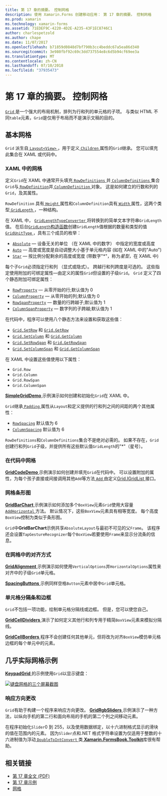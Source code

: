 ```yaml
---
title: 第 17 章的摘要。 控制网格
description: 使用 Xamarin.Forms 创建移动应用： 第 17 章的摘要。 控制网格
ms.prod: xamarin
ms.technology: xamarin-forms
ms.assetid: 71EDEF9C-4220-4D2E-A235-43F1EC8746C1
author: charlespetzold
ms.author: chape
ms.date: 11/07/2017
ms.openlocfilehash: b71859d0848d7bf790b3cc4beddc67a5ea86d340
ms.sourcegitcommit: 3e980fbf92c69c3dd737554e8c6d5b94cf69ee3a
ms.translationtype: MT
ms.contentlocale: zh-CN
ms.lasthandoff: 07/10/2018
ms.locfileid: "37935473"
---
```

# <a name="summary-of-chapter-17-mastering-the-grid"></a>第 17 章的摘要。 控制网格

[ `Grid` ](https://developer.xamarin.com/api/type/Xamarin.Forms.Grid/)是一个强大的布局机制，排列为行和列的单元格的子项。 与类似 HTML 不同`table`元素，`Grid`是仅用于布局而不是演示文稿的目的。

## <a name="the-basic-grid"></a>基本网格

`Grid` 派生自[ `Layout<View>` ](https://developer.xamarin.com/api/type/Xamarin.Forms.Layout%3CT%3E/)，用于定义[ `Children` ](https://developer.xamarin.com/api/property/Xamarin.Forms.Layout%3CT%3E.Children/)属性的`Grid`继承。 您可以填充此集合在 XAML 或代码中。

### <a name="the-grid-in-xaml"></a>XAML 中的网格

定义`Grid`在 XAML 中通常开头填充[ `RowDefinitions` ](https://developer.xamarin.com/api/property/Xamarin.Forms.Grid.RowDefinitions/)并[ `ColumnDefinitions` ](https://developer.xamarin.com/api/property/Xamarin.Forms.Grid.ColumnDefinitions/)集合`Grid`与[ `RowDefinition`](https://developer.xamarin.com/api/type/Xamarin.Forms.RowDefinition/)并[ `ColumnDefinition` ](https://developer.xamarin.com/api/type/Xamarin.Forms.ColumnDefinition/)对象。 这是如何建立的行数和列的`Grid`，及其属性。

`RowDefinition` 具有[ `Height` ](https://developer.xamarin.com/api/property/Xamarin.Forms.RowDefinition.Height/)属性和`ColumnDefinition`具有[ `Width` ](https://developer.xamarin.com/api/property/Xamarin.Forms.ColumnDefinition.Width/)属性，这两个类型[ `GridLength` ](https://developer.xamarin.com/api/type/Xamarin.Forms.GridLength/)，一种结构。

在 XAML 中， [ `GridLengthTypeConverter` ](https://developer.xamarin.com/api/type/Xamarin.Forms.GridLengthTypeConverter/)将转换到的简单文本字符串`GridLength`值。 在后台[`GridLength`构造函数](https://developer.xamarin.com/api/constructor/Xamarin.Forms.GridLength.GridLength/p/System.Double/Xamarin.Forms.GridUnitType/)创建`GridLength`值根据的数量和类型的值[ `GridUnitType` ](https://developer.xamarin.com/api/type/Xamarin.Forms.GridUnitType/)，具有三个成员的枚举：

- [`Absolute`](xref:Xamarin.Forms.GridUnitType.Absolute) &mdash; 设备无关的单位 （在 XAML 中的数字） 中指定的宽度或高度
- [`Auto`](xref:Xamarin.Forms.GridUnitType.Auto) &mdash; 高度或宽度是自动调整大小基于单元格内容 (如在 XAML 中的"Auto")
- [`Star`](xref:Xamarin.Forms.GridUnitType.Star) &mdash; 按比例分配剩余的高度或宽度 (带数字"\*"，称为*星型*，在 XAML 中)

每个子`Grid`必须指定行和列 （显式或隐式）。 跨越行和列跨度是可选的。 这些指定使用附加的可绑定属性&mdash;由定义的属性`Grid`但设置的子级`Grid`。 `Grid` 定义了四个静态附加可绑定属性：

- [`RowProperty`](https://developer.xamarin.com/api/field/Xamarin.Forms.Grid.RowProperty/) &mdash; 从零开始的行;默认值为 0
- [`ColumnProperty`](https://developer.xamarin.com/api/field/Xamarin.Forms.Grid.ColumnProperty/) &mdash; 从零开始的列;默认值为 0
- [`RowSpanProperty`](https://developer.xamarin.com/api/field/Xamarin.Forms.Grid.RowSpanProperty/) &mdash; 数量的行跨越子;默认值为 1
- [`ColumnSpanProperty`](https://developer.xamarin.com/api/field/Xamarin.Forms.Grid.ColumnSpanProperty/) &mdash; 数字列的子跨越;默认值为 1

在代码中，程序可以使用八个静态方法来设置和获取这些值：

- [`Grid.SetRow`](https://developer.xamarin.com/api/member/Xamarin.Forms.Grid.SetRow/p/Xamarin.Forms.BindableObject/System.Int32/) 和 [`Grid.GetRow`](https://developer.xamarin.com/api/member/Xamarin.Forms.Grid.GetRow/p/Xamarin.Forms.BindableObject/)
- [`Grid.SetColumn`](https://developer.xamarin.com/api/member/Xamarin.Forms.Grid.SetColumn/p/Xamarin.Forms.BindableObject/System.Int32/) 和 [`Grid.GetColumn`](https://developer.xamarin.com/api/member/Xamarin.Forms.Grid.GetColumn/p/Xamarin.Forms.BindableObject/)
- [`Grid.SetRowSpan`](https://developer.xamarin.com/api/member/Xamarin.Forms.Grid.SetRowSpan/p/Xamarin.Forms.BindableObject/System.Int32/) 和 [`Grid.GetRowSpan`](https://developer.xamarin.com/api/member/Xamarin.Forms.Grid.GetRowSpan/p/Xamarin.Forms.BindableObject/)
- [`Grid.SetColumnSpan`](https://developer.xamarin.com/api/member/Xamarin.Forms.Grid.SetColumnSpan/p/Xamarin.Forms.BindableObject/System.Int32/) 和 [`Grid.GetColumnSpan`](https://developer.xamarin.com/api/member/Xamarin.Forms.Grid.GetColumnSpan/p/Xamarin.Forms.BindableObject/)

在 XAML 中设置这些值使用以下属性：

- `Grid.Row`
- `Grid.Column`
- `Grid.RowSpan`
- `Grid.ColumnSpan`

[ **SimpleGridDemo** ](https://github.com/xamarin/xamarin-forms-book-samples/tree/master/Chapter17/SimpleGridDemo)示例演示如何创建和初始化`Grid`在 XAML 中。

`Grid`继承[ `Padding` ](https://developer.xamarin.com/api/property/Xamarin.Forms.Layout.Padding/)属性从`Layout`和定义提供的行和列之间的间距的两个其他属性：

- [`RowSpacing`](https://developer.xamarin.com/api/property/Xamarin.Forms.Grid.RowSpacing/) 默认值为 6
- [`ColumnSpacing`](https://developer.xamarin.com/api/property/Xamarin.Forms.Grid.ColumnSpacing/) 默认值为 6

`RowDefinitions`和`ColumnDefinitions`集合不是绝对必需的。 如果不存在，`Grid`创建行和列`Grid`子级，并提供所有这些默认值`GridLength`的"\*"（星号）。

### <a name="the-grid-in-code"></a>在代码中网格

[ **GridCodeDemo** ](https://github.com/xamarin/xamarin-forms-book-samples/tree/master/Chapter17/GridCodeDemo)示例演示如何创建并填充`Grid`在代码中。 可以设置附加的属性，为每个孩子直接或间接调用其他`Add`等方法[ `Add` ](https://developer.xamarin.com/api/member/Xamarin.Forms.Grid+IGridList%3CT%3E.Add/p/Xamarin.Forms.View/System.Int32/System.Int32/System.Int32/System.Int32/)由定义[Grid.IGridList<T> ](https://developer.xamarin.com/api/type/Xamarin.Forms.Grid+IGridList%3CT%3E/)接口。

### <a name="the-grid-bar-chart"></a>网格条形图

[ **GridBarChart** ](https://github.com/xamarin/xamarin-forms-book-samples/tree/master/Chapter17/GridBarChart)示例演示如何添加多个`BoxView`元素`Grid`使用大容量[ `AddHorizontal` ](https://developer.xamarin.com/api/member/Xamarin.Forms.Grid+IGridList%3CT%3E.AddHorizontal/p/System.Collections.Generic.IEnumerable%7BXamarin.Forms.View%7D/)方法。 默认情况下，这些`BoxView`元素具有相等宽度。 每个高度`BoxView`控制为类似于条形图。

`Grid`中**GridBarChart**示例共享`AbsoluteLayout`与最初不可见的父`Frame`。 该程序还会设置`TapGestureRecognizer`每个`BoxView`若要使用`Frame`来显示分流条的信息。

### <a name="alignment-in-the-grid"></a>在网格中的对齐方式

[ **GridAlignment** ](https://github.com/xamarin/xamarin-forms-book-samples/tree/master/Chapter17/GridAlignment)示例演示如何使用`VerticalOptions`并`HorizontalOptions`属性来对齐中的子级`Grid`单元格。

[ **SpacingButtons** ](https://github.com/xamarin/xamarin-forms-book-samples/tree/master/Chapter17/SpacingButtons)示例同样空格`Button`元素中居中`Grid`单元格。

### <a name="cell-dividers-and-borders"></a>单元格分隔条和边框

`Grid`不包括一项功能，绘制单元格分隔线或边框。 但是，您可以使您自己。

[ **GridCellDividers** ](https://github.com/xamarin/xamarin-forms-book-samples/tree/master/Chapter17/GridCellDividers)演示了如何定义其他行和列专用于精简`BoxView`元素来模拟分隔线。

[ **GridCellBorders** ](https://github.com/xamarin/xamarin-forms-book-samples/tree/master/Chapter17/GridCellBorders)程序不会创建任何其他单元，但将改为对齐`BoxView`模仿单元格边框的每个单元中的元素。

## <a name="almost-real-life-grid-examples"></a>几乎实际网格示例

[ **KeypadGrid** ](https://github.com/xamarin/xamarin-forms-book-samples/tree/master/Chapter17/KeypadGrid)的示例使用`Grid`以显示键盘：

[![键盘网格的三个屏幕截图](images/ch17fg12-small.png "键盘网格")](images/ch17fg12-large.png#lightbox "键盘网格")

### <a name="responding-to-orientation-changes"></a>响应方向更改

`Grid`有助于构建一个程序来响应方向更改。 [ **GridRgbSliders** ](https://github.com/xamarin/xamarin-forms-book-samples/tree/master/Chapter17/GridRgbSliders)示例演示了一种方法，以纵向手机的第二行和面向布局的手机的第二个列之间移动元素。

在程序初始化`Slider`0 到 255，以及使用数据绑定，以十六进制格式显示的滑块的值在范围内的元素。 因为`Slider`点和.NET 格式字符串设置为仅适用于整数的十六进制值为浮动[ `DoubleToIntConvert` ](https://github.com/xamarin/xamarin-forms-book-samples/blob/master/Libraries/Xamarin.FormsBook.Toolkit/Xamarin.FormsBook.Toolkit/DoubleToIntConverter.cs)类[ **Xamarin.FormsBook.Toolkit**](https://github.com/xamarin/xamarin-forms-book-samples/tree/master/Libraries/Xamarin.FormsBook.Toolkit)库很有帮助。



## <a name="related-links"></a>相关链接

- [第 17 章全文 (PDF)](https://download.xamarin.com/developer/xamarin-forms-book/XamarinFormsBook-Ch17-Apr2016.pdf)
- [第 17 章示例](https://github.com/xamarin/xamarin-forms-book-samples/tree/master/Chapter17)
- [网格](~/xamarin-forms/user-interface/layouts/grid.md)
